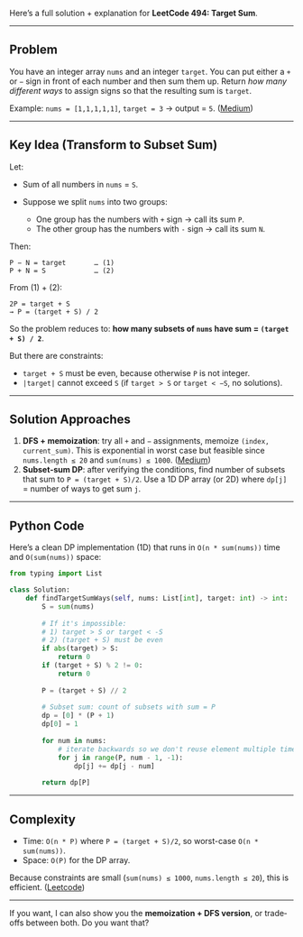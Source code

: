 Here’s a full solution + explanation for **LeetCode 494: Target Sum**.

---

## Problem

You have an integer array `nums` and an integer `target`.
You can put either a `+` or `−` sign in front of each number and then sum them up.
Return *how many different ways* to assign signs so that the resulting sum is `target`.

Example: `nums = [1,1,1,1,1]`, `target = 3` → output = `5`. ([Medium][1])

---

## Key Idea (Transform to Subset Sum)

Let:

* Sum of all numbers in `nums` = `S`.
* Suppose we split `nums` into two groups:

  * One group has the numbers with `+` sign → call its sum `P`.
  * The other group has the numbers with `-` sign → call its sum `N`.

Then:

```
P − N = target       … (1)
P + N = S            … (2)
```

From (1) + (2):

```
2P = target + S  
→ P = (target + S) / 2
```

So the problem reduces to: **how many subsets of `nums` have sum = `(target + S) / 2`**.

But there are constraints:

* `target + S` must be even, because otherwise `P` is not integer.
* `|target|` cannot exceed `S` (if `target > S` or `target < −S`, no solutions).

---

## Solution Approaches

1. **DFS + memoization**: try all `+` and `−` assignments, memoize `(index, current_sum)`. This is exponential in worst case but feasible since `nums.length ≤ 20` and `sum(nums) ≤ 1000`. ([Medium][2])
2. **Subset‐sum DP**: after verifying the conditions, find number of subsets that sum to `P = (target + S)/2`. Use a 1D DP array (or 2D) where `dp[j]` = number of ways to get sum `j`.

---

## Python Code

Here’s a clean DP implementation (1D) that runs in `O(n * sum(nums))` time and `O(sum(nums))` space:

```python
from typing import List

class Solution:
    def findTargetSumWays(self, nums: List[int], target: int) -> int:
        S = sum(nums)
        
        # If it's impossible:
        # 1) target > S or target < -S  
        # 2) (target + S) must be even
        if abs(target) > S:
            return 0
        if (target + S) % 2 != 0:
            return 0
        
        P = (target + S) // 2
        
        # Subset sum: count of subsets with sum = P
        dp = [0] * (P + 1)
        dp[0] = 1
        
        for num in nums:
            # iterate backwards so we don't reuse element multiple times
            for j in range(P, num - 1, -1):
                dp[j] += dp[j - num]
        
        return dp[P]
```

---

## Complexity

* Time: `O(n * P)` where `P = (target + S)/2`, so worst-case `O(n * sum(nums))`.
* Space: `O(P)` for the DP array.

Because constraints are small (`sum(nums) ≤ 1000`, `nums.length ≤ 20`), this is efficient. ([Leetcode][3])

---

If you want, I can also show you the **memoization + DFS version**, or trade‐offs between both. Do you want that?

[1]: https://medium.com/%40cyberseize/leetcode-494-target-sum-56385e070070?utm_source=chatgpt.com "LeetCode 494: Target Sum | by Nikhil Jain"
[2]: https://medium.com/%40natretsel/dsa-stories-leetcode-494-target-sum-2d-dp-f7e0201eb501?utm_source=chatgpt.com "DSA Stories — Leetcode 494. Target Sum (2D DP)"
[3]: https://leetcode.ca/all/494.html?utm_source=chatgpt.com "494. Target Sum - leetcode.ca"
